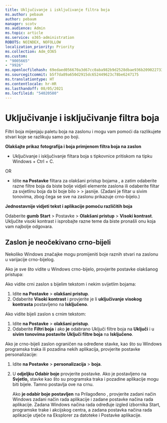```yaml
---
title: Uključivanje i isključivanje filtra boja
ms.author: pebaum
author: pebaum
manager: scotv
ms.audience: Admin
ms.topic: article
ms.service: o365-administration
ROBOTS: NOINDEX, NOFOLLOW
localization_priority: Priority
ms.collection: Adm_O365
ms.custom:
- "9005665"
- "9926"
ms.openlocfilehash: 69edaed056670a3d67cc0aba982b9d2528dbae936b209022733205efcf421062
ms.sourcegitcommit: b5f7da89a650d2915dc652449623c78be6247175
ms.translationtype: HT
ms.contentlocale: hr-HR
ms.lasthandoff: 08/05/2021
ms.locfileid: "54020580"
---
```

# <a name="turn-on-and-off-color-filter"></a>Uključivanje i isključivanje filtra boja

Filtri boja mijenjaju paletu boja na zaslonu i mogu vam pomoći da razlikujete stvari koje se razlikuju samo po boji.

**Olakšajte prikaz fotografija i boja primjenom filtra boja na zaslon**

- Uključivanje i isključivanje filtara boja s tipkovnice pritiskom na tipku Windows + Ctrl + C. 

OR

- Idite **na Postavke** filtara za olakšani pristup bojama , a zatim odaberite razne filtre boja da biste bolje vidjeli elemente zaslona ili odaberite filtar za svjetlinu boja da bi boje bilo  >    >  jasnije.  (Zadani je filtar u sivim tonovima, zbog čega se sve na zaslonu prikazuje crno-bijelo.)

**Jednostavnije vidjeti tekst i aplikacije pomoću različitih boja**  

Odaberite **gumb Start** > Postavke   >  **Olakšani pristup**  >  **Visoki kontrast**. Uključite visoki kontrast i isprobajte razne teme da biste pronašli onu koja vam najbolje odgovara.

## <a name="my-screen-is-unexpectedly-black-and-white"></a>Zaslon je neočekivano crno-bijeli

Nekoliko Windows značajke mogu promijeniti boje raznih stvari na zaslonu u varijacije crno-bijelog.

Ako je sve što vidite u Windows crno-bijelo, provjerite postavke olakšanog pristupa:

Ako vidite crni zaslon s bijelim tekstom i nekim svijetlim bojama:  

1. Idite **na Postavke**  >  **olakšani pristup**.  
1. Odaberite **Visoki kontrast** i provjerite je li **uključivanje visokog kontrasta** postavljeno na **Isključeno**.

Ako vidite bijeli zaslon s crnim tekstom:  

1. Idite **na Postavke**  >  **olakšani pristup**.  
1. Odaberite **Filtri boja** i ako **je** odabrano Uključi filtre boja na **Uključi** i u **sivim tonovima postavite** **Uključi filtre boja** na **Isključeno**.

Ako je crno-bijeli zaslon ograničen na određene stavke, kao što su Windows programska traka ili pozadina nekih aplikacija, provjerite postavke personalizacije:

1. Idite **na Postavke**  >  **personalizacija**  >  **boja**.

1. U **odjeljku Odabir boje** provjerite postavke. Ako je postavljeno na **Svjetlo,** stavke kao što su programska traka i pozadine aplikacije mogu biti bijele. Tamno postavlja ove na crnu.  

    Ako **je odabir boje postavljen** na Prilagođeno , provjerite zadani način Windows zadani način rada aplikacije i zadane postavke načina rada aplikacije.  Zadana Windows načina rada određuje izgled izbornika Start, programske trake i akcijskog centra, a zadana postavka načina rada aplikacije utječe na Eksplorer za datoteke i Postavke aplikacije.

